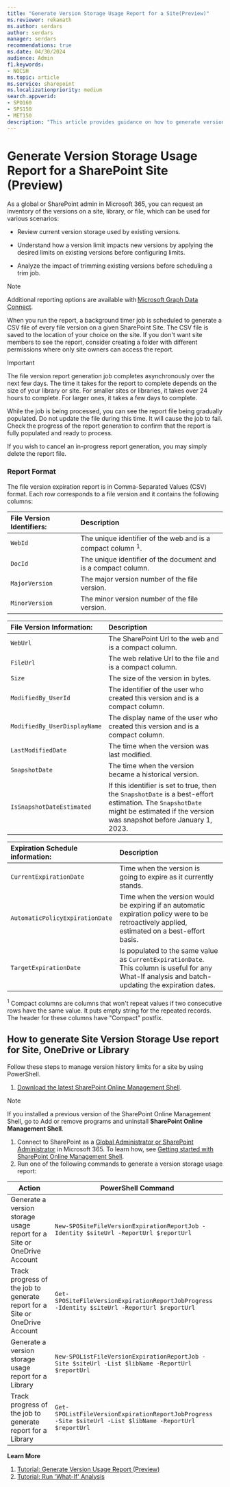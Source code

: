 ```yaml
---
title: "Generate Version Storage Usage Report for a Site(Preview)"
ms.reviewer: rekamath
ms.author: serdars
author: serdars
manager: serdars
recommendations: true
ms.date: 04/30/2024
audience: Admin
f1.keywords:
- NOCSH
ms.topic: article
ms.service: sharepoint
ms.localizationpriority: medium
search.appverid:
- SPO160
- SPS150
- MET150
description: "This article provides guidance on how to generate version storage use report for a site."
---
```



# Generate Version Storage Usage Report for a SharePoint Site (Preview)

As a global or SharePoint admin in Microsoft 365, you can request an inventory of the versions on a site, library, or file, which can be used for various scenarios:

- Review current version storage used by existing versions.

- Understand how a version limit impacts new versions by applying the desired limits on existing versions before configuring limits.  

- Analyze the impact of trimming existing versions before scheduling a trim job.

> [!NOTE]
> Additional reporting options are available with [Microsoft Graph Data Connect](/graph/data-connect-datasets#onedrive-and-sharepoint-online).

When you run the report, a background timer job is scheduled to generate a CSV file of every file version on a given SharePoint Site. The CSV file is saved to the location of your choice on the site. If you don't want site members to see the report, consider creating a folder with different permissions where only site owners can access the report.

> [!IMPORTANT]
> The file version report generation job completes asynchronously over the next few days. The time it takes for the report to complete depends on the size of your library or site. For smaller sites or libraries, it takes over 24 hours to complete. For larger ones, it takes a few days to complete. 
>
> While the job is being processed, you can see the report file being gradually populated. Do not update the file during this time. It will cause the job to fail. Check the progress of the report generation to confirm that the report is fully populated and ready to process. 
>
> If you wish to cancel an in-progress report generation, you may simply delete the report file. 


### Report Format

The file version expiration report is in Comma-Separated Values (CSV) format. Each row corresponds to a file version and it contains the following columns:

| **File Version Identifiers:** | Description |
|:-----|:-----|
|`WebId`|The unique identifier of the web and is a compact column <sup>1</sup>.|
|`DocId`|The unique identifier of the document and is a compact column.|
|`MajorVersion`|The major version number of the file version.|
|`MinorVersion`|The minor version number of the file version.|

| **File Version Information:** | Description |
|:-----|:-----|
|`WebUrl`|The SharePoint Url to the web and is a compact column.|
|`FileUrl`|The web relative Url to the file and is a compact column.|
|`Size`|The size of the version in bytes.|
|`ModifiedBy_UserId`|The identifier of the user who created this version and is a compact column.|
|`ModifiedBy_UserDisplayName`|The display name of the user who created this version and is a compact column.|
|`LastModifiedDate`|The time when the version was last modified.|
|`SnapshotDate`|The time when the version became a historical version.|
|`IsSnapshotDateEstimated`|If this identifier is set to true, then the `SnapshotDate` is a best-effort estimation. The `SnapshotDate` might be estimated if the version was snapshot before January 1, 2023.|

| **Expiration Schedule information:** | Description |
|:-----|:-----|
|`CurrentExpirationDate`|Time when the version is going to expire as it currently stands.|
|`AutomaticPolicyExpirationDate`|Time when the version would be expiring if an automatic expiration policy were to be retroactively applied, estimated on a best-effort basis.|
|`TargetExpirationDate`|Is populated to the same value as `CurrentExpirationDate`. This column is useful for any What-If analysis and batch-updating the expiration dates.|

<sup>1</sup> Compact columns are columns that won't repeat values if two consecutive rows have the same value. It puts empty string for the repeated records. The header for these columns have "Compact" postfix.

## How to generate Site Version Storage Use report for Site, OneDrive or Library

Follow these steps to manage version history limits for a site by using PowerShell.

1. [Download the latest SharePoint Online Management Shell](https://go.microsoft.com/fwlink/p/?LinkId=255251).

> [!NOTE]
> If you installed a previous version of the SharePoint Online Management Shell, go to Add or remove programs and uninstall **SharePoint Online Management Shell**.

1. Connect to SharePoint as a [Global Administrator or SharePoint Administrator](/sharepoint/sharepoint-admin-role) in Microsoft 365. To learn how, see [Getting started with SharePoint Online Management Shell](/powershell/sharepoint/sharepoint-online/connect-sharepoint-online).
2. Run one of the following commands to generate a version storage usage report:

| **Action** | **PowerShell Command** |
| --- | --- |
| Generate a version storage usage report for a Site or OneDrive Account | `New-SPOSiteFileVersionExpirationReportJob -Identity $siteUrl -ReportUrl $reportUrl` |
| Track progress of the job to generate report for a Site or OneDrive Account | `Get-SPOSiteFileVersionExpirationReportJobProgress -Identity $siteUrl -ReportUrl $reportUrl` |
| Generate a version storage usage report for a Library | `New-SPOListFileVersionExpirationReportJob -Site $siteUrl -List $libName -ReportUrl $reportUrl` |
| Track progress of the job to generate report for a Library | `Get-SPOListFileVersionExpirationReportJobProgress -Site $siteUrl -List $libName -ReportUrl $reportUrl` |

**Learn More**

1. [Tutorial: Generate Version Usage Report (Preview)](tutorial-generate-version-usage-report.md)
1. [Tutorial: Run 'What-If' Analysis](tutorial-run-what-if-analysis.md)